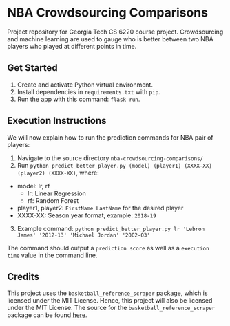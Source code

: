 # NBA Crowdsourcing Comparisons 
Project repository for Georgia Tech CS 6220 course project. Crowdsourcing and machine learning are used to gauge who is better between two NBA players who played at different points in time. 

## Get Started 
1. Create and activate Python virtual environment. 
2. Install dependencies in `requirements.txt` with `pip`. 
3. Run the app with this command: `flask run`. 


## Execution Instructions
We will now explain how to run the prediction commands for NBA pair of players:

1. Navigate to the source directory `nba-crowdsourcing-comparisons/`
2. Run `python predict_better_player.py (model) (player1) (XXXX-XX) (player2) (XXXX-XX)`, where:
- model: lr, rf
    - lr: Linear Regression
    - rf: Random Forest
- player1, player2: `FirstName LastName` for the desired player
- XXXX-XX: Season year format, example: `2018-19`
3. Example command: `python predict_better_player.py lr 'Lebron James' '2012-13' 'Michael Jordan' '2002-03'`

The command should output a `prediction score` as well as a `execution time` value in the command line.

## Credits 
This project uses the `basketball_reference_scraper` package, which is licensed under the MIT License. Hence, this project will also be licensed under the MIT License. The source for the `basketball_reference_scraper` package can be found [here](https://github.com/vishaalagartha/basketball_reference_scraper).  


